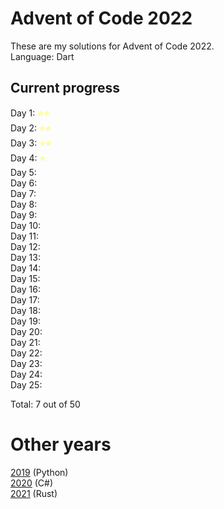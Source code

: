 # Advent of Code 2022

These are my solutions for Advent of Code 2022.\
Language: Dart

## Current progress

Day 1: <span style="color:yellow">&#11088;&#11088;</span>\
Day 2: <span style="color:yellow">&#11088;&#11088;</span>\
Day 3: <span style="color:yellow">&#11088;&#11088;</span>\
Day 4: <span style="color:yellow">&#11088;</span>\
Day 5: <span style="color:yellow"></span>\
Day 6: <span style="color:yellow"></span>\
Day 7: <span style="color:yellow"></span>\
Day 8: <span style="color:yellow"></span>\
Day 9: <span style="color:yellow"></span>\
Day 10: <span style="color:yellow"></span>\
Day 11: <span style="color:yellow"></span>\
Day 12: <span style="color:yellow"></span>\
Day 13: <span style="color:yellow"></span>\
Day 14: <span style="color:yellow"></span>\
Day 15: <span style="color:yellow"></span>\
Day 16: <span style="color:yellow"></span>\
Day 17: <span style="color:yellow"></span>\
Day 18: <span style="color:yellow"></span>\
Day 19: <span style="color:yellow"></span>\
Day 20: <span style="color:yellow"></span>\
Day 21: <span style="color:yellow"></span>\
Day 22: <span style="color:yellow"></span>\
Day 23: <span style="color:yellow"></span>\
Day 24: <span style="color:yellow"></span>\
Day 25: <span style="color:yellow"></span>

Total: 7 out of 50

# Other years

[2019](https://github.com/Bjoergermeister/AdventOfCode2019) (Python)\
[2020](https://github.com/Bjoergermeister/AdventOfCode2020) (C#)\
[2021](https://github.com/Bjoergermeister/AdventOfCode2021) (Rust)
